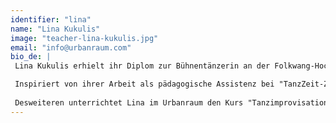 ```yaml
---
identifier: "lina"
name: "Lina Kukulis"
image: "teacher-lina-kukulis.jpg"
email: "info@urbanraum.com"
bio_de: |
 Lina Kukulis erhielt ihr Diplom zur Bühnentänzerin an der Folkwang-Hochschule in Essen und einen Masterabschluss in Tanzwissenschaft an der Freien Universität in Berlin. Seit 2008 lebt und arbeitet sie als freischaffende Tänzerin, Choreographin und Tanzlehrerin in Berlin.

 Inspiriert von ihrer Arbeit als pädagogische Assistenz bei "TanzZeit-Zeit für Tanz in Schulen" vermittelt sie in ihren "Kreativer Kindertanz"-Kursen im URBANRAUM auf spielerische Art und Weise Grundlagen des Tanzes.  
 
 Desweiteren unterrichtet Lina im Urbanraum den Kurs "Tanzimprovisation und Komposition" für Erwachsene.
---
```

